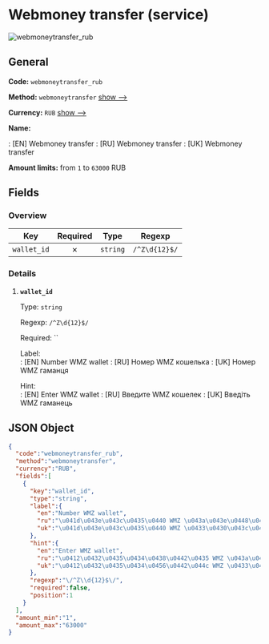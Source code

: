 
# Webmoney transfer (service) 
![webmoneytransfer_rub](https://static.openfintech.io/payout_methods/webmoneytransfer_rub/logo.svg?w=400&c=v0.59.26#w24)  

## General 
 
**Code:** `webmoneytransfer_rub` 
 
**Method:** `webmoneytransfer` [show -->](/payout-methods/webmoneytransfer/) 
 
**Currency:** `RUB` [show -->](/currencies/RUB/) 
 
**Name:** 
 
:	[EN] Webmoney transfer 
:	[RU] Webmoney transfer 
:	[UK] Webmoney transfer 
 
**Amount limits:** from `1` to `63000` RUB 

## Fields 

### Overview 

|Key|Required|Type|Regexp| 
|:---:|:---:|:---:|:---:| 
|`wallet_id`|✗|`string`|`/^Z\d{12}$/`| 
 

### Details 
 
1. **`wallet_id`** 
 
	Type: `string` 
 
	Regexp: `/^Z\d{12}$/` 
 
	Required: `` 
 
	Label:  
	: [EN] Number WMZ wallet 
	: [RU] Номер WMZ кошелька 
	: [UK] Номер WMZ гаманця 
 
	Hint:  
	: [EN] Enter WMZ wallet 
	: [RU] Введите WMZ кошелек 
	: [UK] Введіть WMZ гаманець 
 

## JSON Object 

```json
{
  "code":"webmoneytransfer_rub",
  "method":"webmoneytransfer",
  "currency":"RUB",
  "fields":[
    {
      "key":"wallet_id",
      "type":"string",
      "label":{
        "en":"Number WMZ wallet",
        "ru":"\u041d\u043e\u043c\u0435\u0440 WMZ \u043a\u043e\u0448\u0435\u043b\u044c\u043a\u0430",
        "uk":"\u041d\u043e\u043c\u0435\u0440 WMZ \u0433\u0430\u043c\u0430\u043d\u0446\u044f"
      },
      "hint":{
        "en":"Enter WMZ wallet",
        "ru":"\u0412\u0432\u0435\u0434\u0438\u0442\u0435 WMZ \u043a\u043e\u0448\u0435\u043b\u0435\u043a",
        "uk":"\u0412\u0432\u0435\u0434\u0456\u0442\u044c WMZ \u0433\u0430\u043c\u0430\u043d\u0435\u0446\u044c"
      },
      "regexp":"\/^Z\\d{12}$\/",
      "required":false,
      "position":1
    }
  ],
  "amount_min":"1",
  "amount_max":"63000"
}
```  
